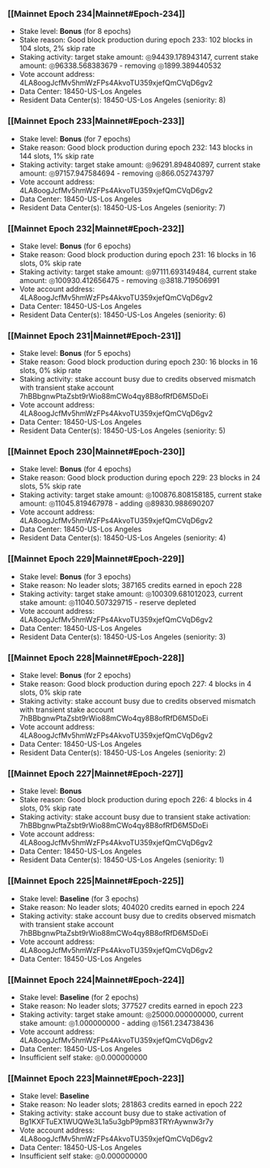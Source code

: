 ### [[Mainnet Epoch 234|Mainnet#Epoch-234]]
* Stake level: **Bonus** (for 8 epochs)
* Stake reason: Good block production during epoch 233: 102 blocks in 104 slots, 2% skip rate
* Staking activity: target stake amount: ◎94439.178943147, current stake amount: ◎96338.568383679 - removing ◎1899.389440532
* Vote account address: 4LA8oogJcfMv5hmWzFPs4AkvoTU359xjefQmCVqD6gv2
* Data Center: 18450-US-Los Angeles
* Resident Data Center(s): 18450-US-Los Angeles (seniority: 8)
### [[Mainnet Epoch 233|Mainnet#Epoch-233]]
* Stake level: **Bonus** (for 7 epochs)
* Stake reason: Good block production during epoch 232: 143 blocks in 144 slots, 1% skip rate
* Staking activity: target stake amount: ◎96291.894840897, current stake amount: ◎97157.947584694 - removing ◎866.052743797
* Vote account address: 4LA8oogJcfMv5hmWzFPs4AkvoTU359xjefQmCVqD6gv2
* Data Center: 18450-US-Los Angeles
* Resident Data Center(s): 18450-US-Los Angeles (seniority: 7)
### [[Mainnet Epoch 232|Mainnet#Epoch-232]]
* Stake level: **Bonus** (for 6 epochs)
* Stake reason: Good block production during epoch 231: 16 blocks in 16 slots, 0% skip rate
* Staking activity: target stake amount: ◎97111.693149484, current stake amount: ◎100930.412656475 - removing ◎3818.719506991
* Vote account address: 4LA8oogJcfMv5hmWzFPs4AkvoTU359xjefQmCVqD6gv2
* Data Center: 18450-US-Los Angeles
* Resident Data Center(s): 18450-US-Los Angeles (seniority: 6)
### [[Mainnet Epoch 231|Mainnet#Epoch-231]]
* Stake level: **Bonus** (for 5 epochs)
* Stake reason: Good block production during epoch 230: 16 blocks in 16 slots, 0% skip rate
* Staking activity: stake account busy due to credits observed mismatch with transient stake account 7hBBbgnwPtaZsbt9rWio88mCWo4qy8B8ofRfD6M5DoEi
* Vote account address: 4LA8oogJcfMv5hmWzFPs4AkvoTU359xjefQmCVqD6gv2
* Data Center: 18450-US-Los Angeles
* Resident Data Center(s): 18450-US-Los Angeles (seniority: 5)
### [[Mainnet Epoch 230|Mainnet#Epoch-230]]
* Stake level: **Bonus** (for 4 epochs)
* Stake reason: Good block production during epoch 229: 23 blocks in 24 slots, 5% skip rate
* Staking activity: target stake amount: ◎100876.808158185, current stake amount: ◎11045.819467978 - adding ◎89830.988690207
* Vote account address: 4LA8oogJcfMv5hmWzFPs4AkvoTU359xjefQmCVqD6gv2
* Data Center: 18450-US-Los Angeles
* Resident Data Center(s): 18450-US-Los Angeles (seniority: 4)
### [[Mainnet Epoch 229|Mainnet#Epoch-229]]
* Stake level: **Bonus** (for 3 epochs)
* Stake reason: No leader slots; 387165 credits earned in epoch 228
* Staking activity: target stake amount: ◎100309.681012023, current stake amount: ◎11040.507329715 - reserve depleted
* Vote account address: 4LA8oogJcfMv5hmWzFPs4AkvoTU359xjefQmCVqD6gv2
* Data Center: 18450-US-Los Angeles
* Resident Data Center(s): 18450-US-Los Angeles (seniority: 3)
### [[Mainnet Epoch 228|Mainnet#Epoch-228]]
* Stake level: **Bonus** (for 2 epochs)
* Stake reason: Good block production during epoch 227: 4 blocks in 4 slots, 0% skip rate
* Staking activity: stake account busy due to credits observed mismatch with transient stake account 7hBBbgnwPtaZsbt9rWio88mCWo4qy8B8ofRfD6M5DoEi
* Vote account address: 4LA8oogJcfMv5hmWzFPs4AkvoTU359xjefQmCVqD6gv2
* Data Center: 18450-US-Los Angeles
* Resident Data Center(s): 18450-US-Los Angeles (seniority: 2)
### [[Mainnet Epoch 227|Mainnet#Epoch-227]]
* Stake level: **Bonus**
* Stake reason: Good block production during epoch 226: 4 blocks in 4 slots, 0% skip rate
* Staking activity: stake account busy due to transient stake activation: 7hBBbgnwPtaZsbt9rWio88mCWo4qy8B8ofRfD6M5DoEi
* Vote account address: 4LA8oogJcfMv5hmWzFPs4AkvoTU359xjefQmCVqD6gv2
* Data Center: 18450-US-Los Angeles
* Resident Data Center(s): 18450-US-Los Angeles (seniority: 1)
### [[Mainnet Epoch 225|Mainnet#Epoch-225]]
* Stake level: **Baseline** (for 3 epochs)
* Stake reason: No leader slots; 404020 credits earned in epoch 224
* Staking activity: stake account busy due to credits observed mismatch with transient stake account 7hBBbgnwPtaZsbt9rWio88mCWo4qy8B8ofRfD6M5DoEi
* Vote account address: 4LA8oogJcfMv5hmWzFPs4AkvoTU359xjefQmCVqD6gv2
* Data Center: 18450-US-Los Angeles
### [[Mainnet Epoch 224|Mainnet#Epoch-224]]
* Stake level: **Baseline** (for 2 epochs)
* Stake reason: No leader slots; 377527 credits earned in epoch 223
* Staking activity: target stake amount: ◎25000.000000000, current stake amount: ◎1.000000000 - adding ◎1561.234738436
* Vote account address: 4LA8oogJcfMv5hmWzFPs4AkvoTU359xjefQmCVqD6gv2
* Data Center: 18450-US-Los Angeles
* Insufficient self stake: ◎0.000000000
### [[Mainnet Epoch 223|Mainnet#Epoch-223]]
* Stake level: **Baseline**
* Stake reason: No leader slots; 281863 credits earned in epoch 222
* Staking activity: stake account busy due to stake activation of Bg1KXFTuEX1WUQWe3L1a5u3gbP9pm83TRYrAywnw3r7y
* Vote account address: 4LA8oogJcfMv5hmWzFPs4AkvoTU359xjefQmCVqD6gv2
* Data Center: 18450-US-Los Angeles
* Insufficient self stake: ◎0.000000000